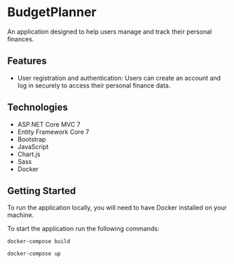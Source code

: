 # BudgetPlanner
An application designed to help users manage and track their personal finances.
## Features
- User registration and authentication: Users can create an account and log in securely to access their personal finance data.


## Technologies
- ASP.NET Core MVC 7
- Entity Framework Core 7
- Bootstrap
- JavaScript
- Chart.js
- Sass
- Docker

## Getting Started
To run the application locally, you will need to have Docker installed on your machine. 

To start the application run the following commands:

```
docker-compose build
```

```
docker-compose up
```

